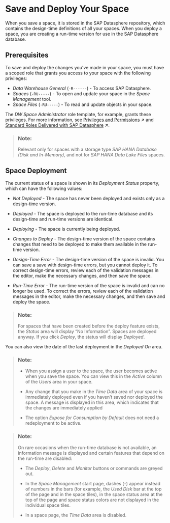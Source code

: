<!-- loio95973c709373415ebf42f6446a909924 -->

# Save and Deploy Your Space

When you save a space, it is stored in the SAP Datasphere repository, which contains the design-time definitions of all your spaces. When you deploy a space, you are creating a run-time version for use in the SAP Datasphere database.



<a name="loio95973c709373415ebf42f6446a909924__section_ymj_g2j_42c"/>

## Prerequisites

To save and deploy the changes you've made in your space, you must have a scoped role that grants you access to your space with the following privileges:

-   *Data Warehouse General* \(`-R------`\) - To access SAP Datasphere.
-   *Spaces* \(`-RU-----`\) - To open and update your space in the *Space Management* tool.
-   *Space Files* \(`-RU-----`\) - To read and update objects in your space.

The *DW Space Administrator* role template, for example, grants these privileges. For more information, see [Privileges and Permissions](https://help.sap.com/viewer/935116dd7c324355803d4b85809cec97/DEV_CURRENT/en-US/d7350c6823a14733a7a5727bad8371aa.html "A privilege represents a task or an area in SAP Datasphere and can be assigned to a specific role. The actions that can be performed in the area are determined by the permissions assigned to a privilege.") :arrow_upper_right: and [Standard Roles Delivered with SAP Datasphere](https://help.sap.com/viewer/935116dd7c324355803d4b85809cec97/DEV_CURRENT/en-US/a50a51d80d5746c9b805a2aacbb7e4ee.html "SAP Datasphere is delivered with several standard roles. A standard role includes a predefined set of privileges and permissions.") :arrow_upper_right:. 

> ### Note:  
> Relevant only for spaces with a storage type *SAP HANA Database \(Disk and In-Memory\)*, and not for *SAP HANA Data Lake Files* spaces.



<a name="loio95973c709373415ebf42f6446a909924__section_nyq_b2j_42c"/>

## Space Deployment

The current status of a space is shown in its *Deployment Status* property, which can have the following values:

-   *Not Deployed* - The space has never been deployed and exists only as a design-time version.

-   *Deployed* - The space is deployed to the run-time database and its design-time and run-time versions are identical.

-   *Deploying* - The space is currently being deployed.

-   *Changes to Deploy* - The design-time version of the space contains changes that need to be deployed to make them available in the run-time version.

-   *Design-Time Error* - The design-time version of the space is invalid. You can save a save with design-time errors, but you cannot deploy it. To correct design-time errors, review each of the validation messages in the editor, make the necessary changes, and then save the space.

-   *Run-Time Error* - The run-time version of the space is invalid and can no longer be used. To correct the errors, review each of the validation messages in the editor, make the necessary changes, and then save and deploy the space.


> ### Note:  
> For spaces that have been created before the deploy feature exists, the *Status* area will display “No Information”. Spaces are deployed anyway. If you click *Deploy*, the status will display *Deployed*.

You can also view the date of the last deployment in the *Deployed On* area.

> ### Note:  
> -   When you assign a user to the space, the user becomes active when you save the space. You can view this in the *Active* column of the *Users* area in your space.
> 
> -   Any change that you make in the *Time Data* area of your space is immediately deployed even if you haven’t saved nor deployed the space. A message is displayed in this area, which indicates that the changes are immediately applied
> -   The option *Expose for Consumption by Default* does not need a redeployment to be active.

> ### Note:  
> On rare occasions when the run-time database is not available, an information message is displayed and certain features that depend on the run-time are disabled:
> 
> -   The *Deploy*, *Delete* and *Monitor* buttons or commands are greyed out.
> 
> -   In the *Space Management* start page, dashes \(-\) appear instead of numbers in the bars \(for example, the *Used Disk* bar at the top of the page and in the space tiles\), in the space status area at the top of the page and space status colors are not displayed in the individual space tiles.
> 
> -   In a space page, the *Time Data* area is disabled.

